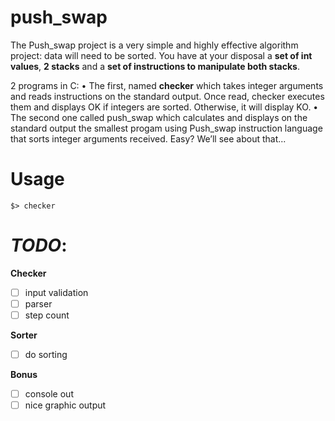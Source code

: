 # push_swap
The Push_swap project is a very simple and highly effective algorithm project: data will need to be sorted. You have at your disposal a **set of int values**, **2 stacks** and a **set of instructions to manipulate both stacks**.

2 programs in C:
• The first, named **checker** which takes integer arguments and reads instructions on the standard output. Once read, checker executes them and displays OK if integers are sorted. Otherwise, it will display KO.
• The second one called push_swap which calculates and displays on the standard output the smallest progam using Push_swap instruction language that sorts integer arguments received.
Easy?
We’ll see about that...

# Usage
`$> checker `

# *TODO*:
**Checker**
- [ ] input validation
- [ ] parser
- [ ] step count

**Sorter**
- [ ] do sorting

**Bonus**
- [ ] console out
- [ ] nice graphic output
